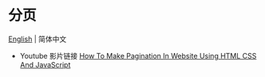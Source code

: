# 分页 
 [English](https://github.com/Ashuai-jpg/pagination) | 简体中文
- Youtube 影片链接 [How To Make Pagination In Website Using HTML CSS And JavaScript](https://www.youtube.com/watch?v=Ejdir7bwCpk)
